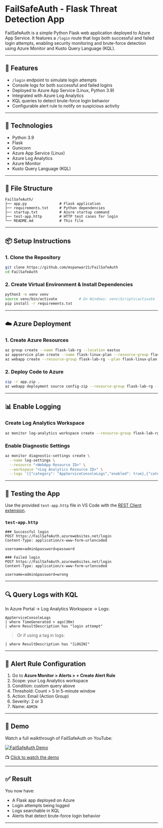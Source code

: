 # FailSafeAuth - Flask Threat Detection App

FailSafeAuth is a simple Python Flask web application deployed to Azure App Service. It features a `/login` route that logs both successful and failed login attempts, enabling security monitoring and brute-force detection using Azure Monitor and Kusto Query Language (KQL).

---

## 🔧 Features

- `/login` endpoint to simulate login attempts
- Console logs for both successful and failed logins
- Deployed to Azure App Service (Linux, Python 3.9)
- Integrated with Azure Log Analytics
- KQL queries to detect brute-force login behavior
- Configurable alert rule to notify on suspicious activity

---

## 🚀 Technologies

- Python 3.9
- Flask
- Gunicorn
- Azure App Service (Linux)
- Azure Log Analytics
- Azure Monitor
- Kusto Query Language (KQL)

---

## 📁 File Structure

```
FailSafeAuth/
├── app.py               # Flask application
├── requirements.txt     # Python dependencies
├── startup.txt          # Azure startup command
├── test-app.http        # HTTP test cases for login
└── README.md            # This file
```

---

## 📦 Setup Instructions

### 1. Clone the Repository

```bash
git clone https://github.com/mspanwar21/FailSafeAuth
cd FailSafeAuth
```

### 2. Create Virtual Environment & Install Dependencies

```bash
python3 -m venv venv
source venv/bin/activate          # On Windows: venv\Scripts\activate
pip install -r requirements.txt
```

---

## ☁️ Azure Deployment

### 1. Create Azure Resources

```bash
az group create --name flask-lab-rg --location eastus
az appservice plan create --name flask-linux-plan --resource-group flask-lab-rg --sku B1 --is-linux
az webapp create --resource-group flask-lab-rg --plan flask-linux-plan --name FailSafeAuth --runtime "PYTHON|3.9"
```

### 2. Deploy Code to Azure

```bash
zip -r app.zip .
az webapp deployment source config-zip --resource-group flask-lab-rg --name FailSafeAuth --src app.zip
```

---

## 📊 Enable Logging

### Create Log Analytics Workspace

```bash
az monitor log-analytics workspace create --resource-group flask-lab-rg --workspace-name flask-log-ws --location eastus
```

### Enable Diagnostic Settings

```bash
az monitor diagnostic-settings create \
  --name log-settings \
  --resource "<WebApp Resource ID>" \
  --workspace "<Log Analytics Resource ID>" \
  --logs '[{"category": "AppServiceConsoleLogs","enabled": true},{"category": "AppServiceHTTPLogs","enabled": true}]'
```

---

## 🔁 Testing the App

Use the provided `test-app.http` file in VS Code with the [REST Client extension](https://marketplace.visualstudio.com/items?itemName=humao.rest-client).

### `test-app.http`

```http
### Successful login
POST https://FailSafeAuth.azurewebsites.net/login
Content-Type: application/x-www-form-urlencoded

username=admin&password=password

### Failed login
POST https://FailSafeAuth.azurewebsites.net/login
Content-Type: application/x-www-form-urlencoded

username=admin&password=wrong
```

---

## 🔍 Query Logs with KQL

In Azure Portal → Log Analytics Workspace → Logs:

```kql
AppServiceConsoleLogs
| where TimeGenerated > ago(30m)
| where ResultDescription has "login attempt"
```

> Or if using a tag in logs:
```kql
| where ResultDescription has "[LOGIN]"
```

---

## 📣 Alert Rule Configuration

1. Go to **Azure Monitor > Alerts > + Create Alert Rule**
2. Scope: your Log Analytics workspace
3. Condition: custom query above
4. Threshold: Count > 5 in 5-minute window
5. Action: Email (Action Group)
6. Severity: 2 or 3
7. Name: `ADMIN`

---

## 🎥 Demo

Watch a full walkthrough of FailSafeAuth on YouTube:

[![FailSafeAuth Demo](https://img.youtube.com/vi/oPWMIRpVGso/0.jpg)](https://youtu.be/oPWMIRpVGso)

📺 [Click to watch the demo](https://youtu.be/oPWMIRpVGso)

---

## ✅ Result

You now have:

- A Flask app deployed on Azure
- Login attempts being logged
- Logs searchable in KQL
- Alerts that detect brute-force login behavior

---
